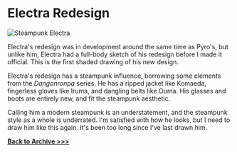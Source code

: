# Electra Redesign

<img src="https://raw.githubusercontent.com/arrowarchive/The-Arrowarchive/master/docs/images/SPACE/electraredesign.png" alt="Steampunk Electra"
     onContextMenu="return false;">

Electra's redesign was in development around the same time as Pyro's, but unlike him, Electra had a full-body sketch of his redesign before I made it official. This is the first shaded drawing of his new design.

Electra's redesign has a steampunk influence, borrowing some elements from the *Danganronpa* series. He has a ripped jacket like Komaeda, fingerless gloves like Iruma, and dangling belts like Ouma. His glasses and boots are entirely new, and fit the steampunk aesthetic.

Calling him a modern steampunk is an understatement, and the steampunk style as a whole is underrated. I'm satisfied with how he looks, but I need to draw him like this again. It's been too long since I've last drawn him.

**[Back to Archive >>>](https://arrowarchive.github.io/The-Arrowarchive/gallery)**
